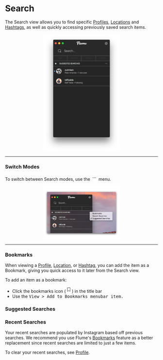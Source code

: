 # Search

The Search view allows you to find specific [Profiles](/views/profile.md), [Locations](/views/locations.md) and [Hashtags](/views/hashtags.md), as well as quickly accessing previously saved search items.

<p style="text-align: center; margin-top: 1em;"><img src="/views/assets/search.png" width="50%" height="50%" /></p>

<hr />

### Switch Modes

To switch between Search modes, use the <img src="/views/assets/actions-menu.png" width="20" height="20" /> menu.

<p style="text-align: center; margin-top: 1em;"><img src="/views/assets/search-modes.png" width="50%" height="50%" /></p>

<hr />

### Bookmarks

When viewing a [Profile](/views/profile.md), [Location](/views/locations.md), or [Hashtag](/views/hashtags.md), you can add the item as a Bookmark, giving you quick access to it later from the Search view. 

To add an item as a bookmark:

- Click the bookmarks icon (<img src="/views/assets/bookmark.png" width="20" height="20" />) in the title bar
- Use the <kbd>View > Add to Bookmarks<kbd> menubar item.

### Suggested Searches

### Recent Searches

Your recent searches are populated by Instagram based off previous searches. We recommend you use Flume's [Bookmarks](#bookmarks) feature as a better replacement since recent searches are limited to just a few items.

To clear your recent searches, see [Profile](/views/profile.md).




